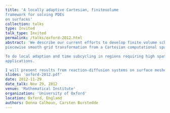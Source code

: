 ```yaml
---
title: 'A locally adaptive Cartesian, finitevolume
framework for solving PDEs
on surfaces'
collection: talks
type: Invited
talk_type: Invited
permalink: /talks/oxford-2012.html
abstract: 'We describe our current efforts to develop finite volume schemes for solving PDEs on logically Cartesian locally adapted surfaces meshes.  Our methods require an underlying smooth or
piecewise smooth grid transformation from a Cartesian computational space to 3d surface meshes, but does not rely on analytic metric terms to obtain second order accuracy.  Our hyperbolic solvers are based on Clawpack (R. J. LeVeque) and the parabolic solvers are based on a diamond-cell approach (Y. Coudi\`ere, T. Gallou\&quot;et, R.  Herbin et al).  If time permits, I will also discuss Discrete Duality Finite Volume methods for solving elliptic PDEs on surfaces.

To do local adaption and time subcycling in regions requiring high spatial resolution, we are developing ForestClaw, a hybrid adaptive mesh refinement (AMR) code in which non-overlapping fixed-size Cartesian grids are stored as leaves in a forest of quad- or oct-trees.  The tree-based code p4est (C. Burstedde) manages the multi-block connectivity and is highly scalable in realistic
applications.

I will present results from reaction-diffusion systems on surface meshes, and test problems from the atmospheric sciences community.'
slides: 'oxford-2012.pdf'
date: 2012-11-29
date_talk: Nov 29, 2012
venue: 'Mathematical Institute'
organization: 'University of Oxford'
location: Oxford, England
authors: Donna Calhoun, Carsten Burstedde
---
```

